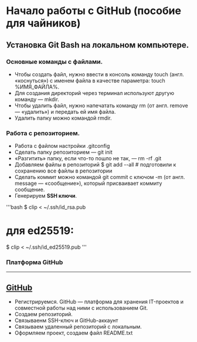 # Начало работы с GitHub (пособие для чайников)

## Установка Git Bash на локальном компьютере.

### Основные команды с файлами.

- Чтобы создать файл, нужно ввести в консоль команду touch (англ. «коснуться») с именем файла в качестве параметра: touch %ИМЯ_ФАЙЛА%.
- Для создания директорий через терминал используют другую команду — mkdir.
- Чтобы удалить файл, нужно напечатать команду rm (от англ. remove — «удалить») и передать ей имя файла.
- Удалить папку можно командой rmdir.

### Работа с репозиторием.

- Работа с файлом настройки .gitconfig
- Сделать папку репозиторием — git init
- «Разгитить» папку, если что-то пошло не так, — rm -rf .git
- Добавляем файлы в репозиторий $ git add --all # подготовили к сохранению все файлы в репозитории
- Сделать коммит можно командой git commit c ключом -m (от англ. message — «сообщение»), который присваивает коммиту сообщение.
- Генерируем **SSH ключи**. 

'''bash
$ clip < ~/.ssh/id_rsa.pub
# для ed25519:
$ clip < ~/.ssh/id_ed25519.pub
'''

### Платформа GitHub

---
[GitHub](https://github.com)
---
- Регистрируемся. GitHub — платформа для хранения IT-проектов и совместной работы над ними с использованием Git. 
- Создаем репозиторий.
- Связываенм SSH-ключ и GitHub-аккаунт
- Связываем удаленный репозиторий с локальным.
- Оформляем проект, создаем файл README.txt